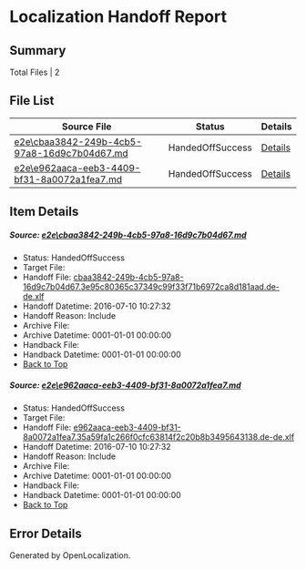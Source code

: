# <a name='report-top'></a> Localization Handoff Report

## Summary
 Total Files | 2

## File List
 Source File | Status | Details 
 ----------- | ------ | ------- 
 [e2e\cbaa3842-249b-4cb5-97a8-16d9c7b04d67.md](https://github.com/OpenLocalizationTestOrg/oltest/blob/ed588b0e046fb74d68535c57936c49e7602d0108/e2e/cbaa3842-249b-4cb5-97a8-16d9c7b04d67.md) | HandedOffSuccess | [Details](#b93aaf82ba5bd6adffefc6993923fe6e0c4335ea9)
 [e2e\e962aaca-eeb3-4409-bf31-8a0072a1fea7.md](https://github.com/OpenLocalizationTestOrg/oltest/blob/ed588b0e046fb74d68535c57936c49e7602d0108/e2e/e962aaca-eeb3-4409-bf31-8a0072a1fea7.md) | HandedOffSuccess | [Details](#6aa2c25390563582ac72a586205d55625451ae3814)

## Item Details
##### <a name='b93aaf82ba5bd6adffefc6993923fe6e0c4335ea9'></a> Source: [e2e\cbaa3842-249b-4cb5-97a8-16d9c7b04d67.md](https://github.com/OpenLocalizationTestOrg/oltest/blob/ed588b0e046fb74d68535c57936c49e7602d0108/e2e/cbaa3842-249b-4cb5-97a8-16d9c7b04d67.md)
* Status: HandedOffSuccess
* Target File: 
* Handoff File: [cbaa3842-249b-4cb5-97a8-16d9c7b04d67.3e95c80365c37349c99f33f71b6972ca8d181aad.de-de.xlf](https://github.com/OpenLocalizationTestOrg/olhandoff-e2e/blob/ef2cc6b161ac99995bf114c72af19854a0f3d440/ol-handoff/OpenLocalizationTestOrg/oltest-dede-fly/ci/ht/cbaa3842-249b-4cb5-97a8-16d9c7b04d67.3e95c80365c37349c99f33f71b6972ca8d181aad.de-de.xlf)
* Handoff Datetime: 2016-07-10 10:27:32
* Handoff Reason: Include
* Archive File: 
* Archive Datetime: 0001-01-01 00:00:00
* Handback File: 
* Handback Datetime: 0001-01-01 00:00:00
* [Back to Top](#report-top)

##### <a name='6aa2c25390563582ac72a586205d55625451ae3814'></a> Source: [e2e\e962aaca-eeb3-4409-bf31-8a0072a1fea7.md](https://github.com/OpenLocalizationTestOrg/oltest/blob/ed588b0e046fb74d68535c57936c49e7602d0108/e2e/e962aaca-eeb3-4409-bf31-8a0072a1fea7.md)
* Status: HandedOffSuccess
* Target File: 
* Handoff File: [e962aaca-eeb3-4409-bf31-8a0072a1fea7.35a59fa1c266f0cfc63814f2c20b8b3495643138.de-de.xlf](https://github.com/OpenLocalizationTestOrg/olhandoff-e2e/blob/ef2cc6b161ac99995bf114c72af19854a0f3d440/ol-handoff/OpenLocalizationTestOrg/oltest-dede-fly/ci/ht/e962aaca-eeb3-4409-bf31-8a0072a1fea7.35a59fa1c266f0cfc63814f2c20b8b3495643138.de-de.xlf)
* Handoff Datetime: 2016-07-10 10:27:32
* Handoff Reason: Include
* Archive File: 
* Archive Datetime: 0001-01-01 00:00:00
* Handback File: 
* Handback Datetime: 0001-01-01 00:00:00
* [Back to Top](#report-top)


## Error Details

Generated by OpenLocalization.
